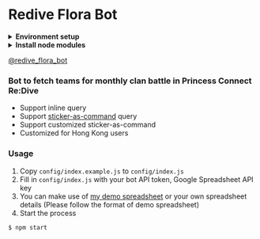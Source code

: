 # Redive Flora Bot
<details>
<summary><strong>Environment setup</strong></summary>

1. Install [NVM (Node Version Manager)](https://github.com/nvm-sh/nvm)
```
$ curl -o- https://raw.githubusercontent.com/nvm-sh/nvm/v0.34.0/install.sh | bash
```
2. Install node.js version 10
```
$ nvm install 10
```
</details>
<details>
<summary><strong>Install node modules</strong></summary>

1. Use NPM to install required node modules
```
$ npm install
```
</details>

[@redive_flora_bot](https://t.me/redive_flora_bot)  
### Bot to fetch teams for monthly clan battle in Princess Connect Re:Dive
* Support inline query
* Support [sticker-as-command](https://t.me/addstickers/flora_pack) query
* Support customized sticker-as-command
* Customized for Hong Kong users

### Usage
1. Copy `config/index.example.js` to `config/index.js`
2. Fill in `config/index.js` with your bot API token, Google Spreadsheet API key
3. You can make use of [my demo spreadsheet](https://docs.google.com/spreadsheets/d/1mlrMBOX0Gy-hyXUDuhwAbmwxfN00O0NS1t6DLyl-YRQ/edit#gid=1084290105) or your own spreadsheet details (Please follow the format of demo spreadsheet)
4. Start the process
```
$ npm start
```
